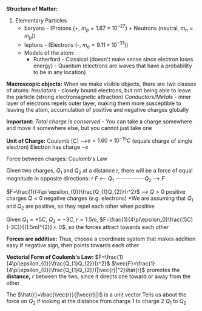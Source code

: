 **Structure of Matter:**
1. Elementary Particles
	- baryons - (Protons (+, $m_{p} = 1.67 \times 10^{-27}$) + Neutrons (neutral, $m_{n} = m_{p}$))
	- leptons - (Electrons (-, $m_{e} = 9.11 \times 10^{-31}$))
	- Models of the atom:
		- Rutherford - Classical (doesn't make sense since electron loses energy) - Quantum (electrons are waves that have a probability to be in any location)

**Macroscopic objects:**
When we make visible objects, there are two classes of atoms:
*Insulators* - closely bound electrons, but not being able to leave the particle (strong electromagnetic attraction)
*Conductors/Metals* - inner layer of electrons repels outer layer, making them more susceptible to leaving the atom, accumulation of positive and negative charges globally

**Important:** *Total charge is conserved* - You can take a charge somewhere and move it somewhere else, but you cannot just take one

**Unit of Charge:**
Coulomb [C]
-->$e = 1.60 \times 10^{-15}C$ (equals charge of single electron)
	Electron has charge $-e$

Force between charges: Coulomb's Law

Given two charges, $Q_1$ and $Q_2$ at a distance $r$, there will be a force of equal magnitude in opposite directions:
					$r$
$F$ <-- $Q_1$ ------------$Q_2$ --> $F$

$F=\frac{1}{4\pi \epsilon_{0}}\frac{Q_{1}Q_{2}}{r^2}$ --> $Q > 0$ positive charges
						$Q < 0$ negative charges (e.g. electrons)
\*We are assuming that $Q_1$ and $Q_2$ are positive, so they repel each other when positive

Given $Q_{1}= +5C$, $Q_{2}=-3C$, $r=1.5m$, 
$F=\frac{1}{4\pi\epsilon_0}\frac{(5C)(-3C)}{(1.5m)^{2}} < 0$, so the forces attract towards each other

**Forces are additive:**
Thus, choose a coordinate system that makes addition easy
If negative sign, then points towards each other

**Vectorial Form of Coulomb's Law:**
$F=\frac{1}{4\pi\epsilon_{0}}\frac{Q_{1}Q_{2}}{r^2}$
$\vec{F}=\frac{1}{4\pi\epsilon_{0}}\frac{Q_{1}Q_{2}}{|\vec{r}|^2}\hat{r}$
promotes the **distance,** $r$ between the two, since it directs one toward or away from the other

The $\hat{r}=\frac{\vec{r}}{|\vec{r}|}$ is a unit vector
Tells us about the force on $Q_2$ if looking at the distance from charge 1 to charge 2
$Q_1$ to $Q_2$
